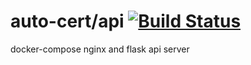 # auto-cert/api [![Build Status](https://travis-ci.org/auto-cert/api.svg?branch=master)](https://travis-ci.org/auto-cert/api)
docker-compose nginx and flask api server
